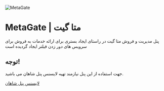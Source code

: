
![MetaGate](https://metastorage.storage.iran.liara.space/metagate.png)
# MetaGate | متا گیت

پنل مدیریت و فروش متا گیت در راستای ایجاد بستری برای ارائه خدمات به فروش برای سرویس های دور زدن فیلتر ایجاد گردیده است
## توجه!

جهت استفاده از این پنل نیازمند تهیه لایسنس پنل شاهان می باشید.

[لایسنس پنل شاهان](https://shahanpanel.online/)
